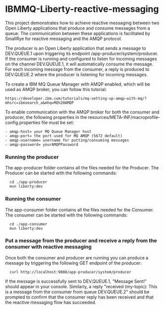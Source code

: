 # IBMMQ-Liberty-reactive-messaging

This project demonstrates how to achieve reactive messaging between two Open Liberty applications that produce and consume messages from a queue. The communication between these applications is facilitated by SmallRye for reactive messaging and the AMQP protocol.

The producer is an Open Liberty application that sends a message to DEV.QUEUE.1 upon triggering its endpoint /app-producer/system/producer. If the consumer is running and configured to listen for incoming messages on the channel DEV.QUEUE.1, it will automatically consume the message. For each incoming message from the consumer, a reply is produced to DEV.QUEUE.2 where the producer is listening for incoming messages.

To create a IBM MQ Queue Manager with AMQP enabled, which will be used as AMQP broker, you can follow this tutorial: 
```
https://developer.ibm.com/tutorials/mq-setting-up-amqp-with-mq/?mhsrc=ibmsearch_a&mhq=MQ%20AMQP
```

To enable communication with the AMQP broker for both the consumer and producer, the following properties in the resources/META-INF/macroprofile-config.properties file must be set:
```
- amqp-host= your MQ Queue Manager host
- amqp-port= the port used for MQ AMQP (5672 default)
- amqp-username= username for putting/consuming messages 
- amqp-password= yourAMQPPassword
```


### Running the producer
The app-producer folder contains all the files needed for the Producer.
The Producer can be started with the following commands:
```
  cd ./app-producer
  mvn liberty:dev
```

### Running the consumer
The app-consumer folder contains all the files needed for the Consumer.
The consumer can be started with the following commands:
```
  cd ./app-consumer
  mvn liberty:dev
```

### Put a message from the producer and receive a reply from the consumer with reactive messaging
Once both the consumer and producer are running you can produce a message by triggering the following GET endpoint of the producer: 
```
  curl http://localhost:9080/app-producer/system/producer
```
If the message is successfully sent to DEV.QUEUE.1, "Message Sent!" should appear in your console. Similarly, a reply "received (my-topic): This is a message from the consumer from queue DEV.QUEUE.2" should be prompted to confirm that the consumer reply has been received and that the reactive messaging flow has succeeded.
